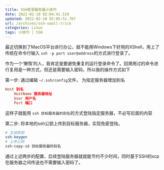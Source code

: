 ```yaml
---
title: SSH登录服务器小技巧
date: 2022-02-10 02:04:41.519
updated: 2022-02-10 02:05:51.707
url: /archives/ssh-small-trick
categories: Linux
tags: 小技巧 | SSH
---
```



最近切换到了MacOS平台进行办公，就不能用Windows下好用的XShell，用上了传统在命令行输入 `ssh -p port user@address`的方式进行登录了。

作为一个‘懒惰’的人，我肯定是要避免重复的运行登录命令了。回溯用过的命令进行复用是一种方式，但还是需要输入密码，所以我的操作方式如下

第一步: 通过编辑 `~/.ssh/config`文件， 为指定服务器增加别名

```conf
Host 别名
    HostName 服务器地址
    User 用户名
    Port 端口
```

这样子就能用 `ssh 目标服务器的别名`的方式登陆指定服务器，不必写后面的内容

第二步: 将本地的ssh公钥上传到目标服务器，实现免密登陆。

```bash
# 生成密钥
ssh-keygen
# 上传公钥
ssh-copy-id 目标服务器的别名
```

通过上述两步的配置，后续登陆服务器就就能节约不少时间，同时基于SSH的scp在服务器之间传送也不需要输入密码了。
